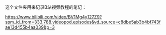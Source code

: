 
这个文件夹用来记录B站视频教程的笔记：

https://www.bilibili.com/video/BV1Mg4y127Z9?spm_id_from=333.788.videopod.episodes&vd_source=c8dbe5ab3b4bf743fae13d455b4aa039&p=3

